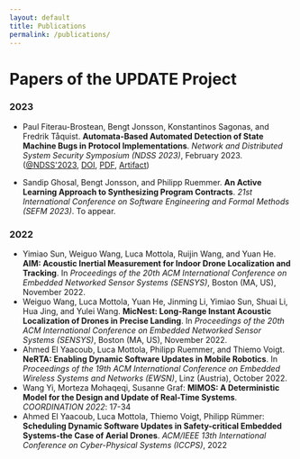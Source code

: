 ```yaml
---
layout: default
title: Publications
permalink: /publications/
---
```


# Papers of the UPDATE Project

### 2023

* Paul Fiterau-Brostean, Bengt Jonsson, Konstantinos Sagonas, and Fredrik Tåquist. **Automata-Based Automated Detection of State Machine Bugs in Protocol Implementations**. _Network and Distributed System Security Symposium (NDSS 2023)_, February 2023. ([@NDSS'2023][NDSS-2023-Info], [DOI][NDSS-2023-DOI], [PDF][NDSS-2023-PDF], [Artifact][NDSS-2023-Artifact])

  [NDSS-2023-Info]: https://www.ndss-symposium.org/ndss-paper/automata-based-automated-detection-of-state-machine-bugs-in-protocol-implementations/
  [NDSS-2023-DOI]: https://dx.doi.org/10.14722/ndss.2023.23068
  [NDSS-2023-PDF]: https://www.ndss-symposium.org/wp-content/uploads/2023/02/ndss2023_s68_paper.pdf
  [NDSS-2023-Artifact]: https://zenodo.org/record/7129240

* Sandip Ghosal, Bengt Jonsson, and Philipp Ruemmer. **An Active Learning Approach to Synthesizing Program Contracts**. _21st International Conference on Software Engineering and Formal Methods (SEFM 2023)_. To appear.

### 2022

* Yimiao Sun, Weiguo Wang, Luca Mottola, Ruijin Wang, and Yuan He. **AIM: Acoustic Inertial Measurement for Indoor Drone Localization and Tracking**. In _Proceedings of the 20th ACM International Conference on Embedded Networked Sensor Systems (SENSYS)_, Boston (MA, US), November 2022.
* Weiguo Wang, Luca Mottola, Yuan He, Jinming Li, Yimiao Sun, Shuai Li, Hua Jing, and Yulei Wang. **MicNest: Long-Range Instant Acoustic Localization of Drones in Precise Landing**. In _Proceedings of the 20th ACM International Conference on Embedded Networked Sensor Systems (SENSYS)_, Boston (MA, US), November 2022.
* Ahmed El Yaacoub, Luca Mottola, Philipp Ruemmer, and Thiemo Voigt. **NeRTA: Enabling Dynamic Software Updates in Mobile Robotics**.  In _Proceedings of the 19th ACM International Conference on Embedded Wireless Systems and Networks (EWSN)_, Linz (Austria), October 2022.
* Wang Yi, Morteza Mohaqeqi, Susanne Graf: **MIMOS: A Deterministic Model for the Design and Update of Real-Time Systems**. _COORDINATION 2022_: 17-34 
* Ahmed El Yaacoub, Luca Mottola, Thiemo Voigt, Philipp Rümmer: **Scheduling Dynamic Software Updates in Safety-critical Embedded Systems-the Case of Aerial Drones**. _ACM/IEEE 13th International Conference on Cyber-Physical Systems (ICCPS)_, 2022
